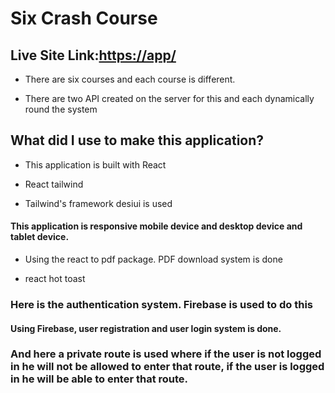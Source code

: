 # Six Crash Course

## Live Site Link:[https://app/](https://.app/)

* There are six courses and each course is different. 

* There are two API created on the server for this and each dynamically round the system

## What did I use to make this application? 

* This application is built with React

* React tailwind

* Tailwind's framework desiui is used

#### This application is responsive mobile device and desktop device and tablet device.

* Using the react to pdf package.  PDF download system is done

* react hot toast

### Here is the authentication system.  Firebase is used to do this

#### Using Firebase, user registration and user login system is done.


### And here a private route is used where if the user is not logged in he will not be allowed to enter that route, if the user is logged in he will be able to enter that route.
